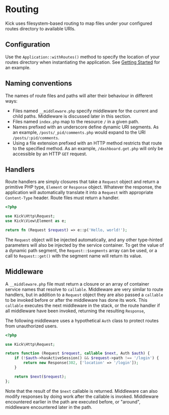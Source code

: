 # Routing

Kick uses filesystem-based routing to map files under your configured routes
directory to available URIs.

## Configuration

Use the `Application::withRoutes()` method to specify the location of your
routes directory when instantiating the application. See [Getting Started](/getting-started)
for an example.

## Naming conventions

The names of route files and paths will alter their behaviour in different ways:

- Files named `__middleware.php` specify middleware for the current and child
paths. Middleware is discussed later in this section.
- Files named `index.php` map to the resource `/` in a given path.
- Names prefixed with an underscore define dynamic URI segments. As an example,
`/posts/_pid/comments.php` would expand to the URI `/posts/:pid/comments`.
- Using a file extension prefixed with an HTTP method restricts that route to
the specified method. As an example, `/dashboard.get.php` will only be accessible
by an HTTP `GET` request.

## Handlers

Route handlers are simply closures that take a `Request` object and return
a primitive PHP type, `Element` or `Response` object. Whatever the response, the
application will automatically translate it into a `Request` with appropriate
`Content-Type` header. Route files must return a handler.

```php
<?php

use Kick\Http\Request;
use Kick\View\Element as e;

return fn (Request $request) => e::p('Hello, world!');
```

The `Request` object will be injected automatically, and any other type-hinted
parameters will also be injected by the service container. To get the value of a
dynamic path segment, the `Request::$segments` array can be used, or a call to
`Request::get()` with the segment name will return its value.

## Middleware

A `__middleware.php` file must return a closure or an array of container service
names that resolve to `callable`. Middleware are very similar to route handlers,
but in addition to a `Request` object they are also passed a `callable` to be
invoked before or after the middleware has done its work. This `callable` executes
the next middleware in the stack, or the route handler if all middleware have been
invoked, returning the resulting `Response`,

The following middleware uses a hypothetical `Auth` class to protect routes from 
unauthorized users.

```php
<?php

use Kick\Http\Request;

return function (Request $request, callable $next, Auth $auth) {
    if (!$auth->hasActiveSession() && $request->path !== '/login') {
        return new Response(302, ['location' => '/login']);
    }

    return $next($request);
};
```

Note that the result of the `$next` callable is returned. Middleware can also modify
responses by doing work after the callable is invoked. Middleware encountered earlier
in the path are executed before, or "around", middleware encountered later in the path.
